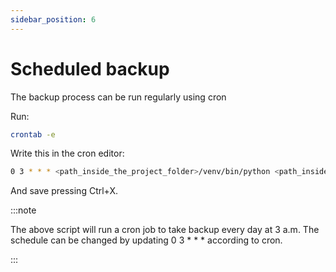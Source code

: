 ```yaml
---
sidebar_position: 6
---
```


# Scheduled backup

The backup process can be run regularly using cron

Run:
```bash
crontab -e
```

Write this in the cron editor:

```bash
0 3 * * * <path_inside_the_project_folder>/venv/bin/python <path_inside_the_project_folder>/manage.py dumpdata --natural-foreign --natural-primary -e contenttypes -e auth.Permission --indent 2 > <path_inside_the_project_folder>/data.json
```

And save pressing Ctrl+X.

:::note

The above script will run a cron job to take backup every day at 3 a.m. The schedule can be changed by updating 0 3 * * * according to cron.

:::